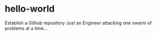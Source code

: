 # hello-world
Establish a Github repository
Just an Engineer attacking one swarm of problems at a time...
